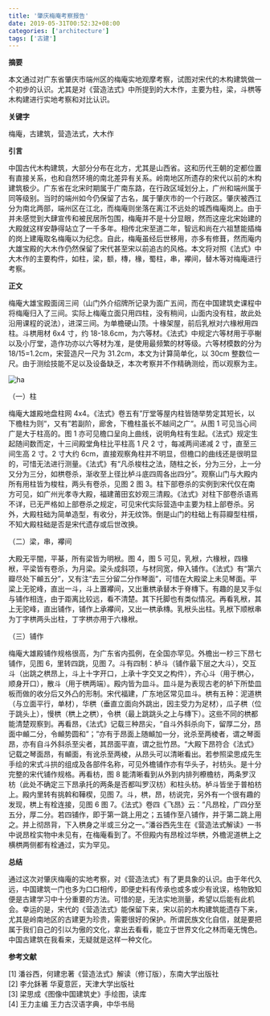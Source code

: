 ```yaml
---
title: '肇庆梅庵考察报告'
date: 2019-05-31T00:52:32+08:00
categories: ['architecture']
tags: ['古建']
---
```


**摘要**

本文通过对广东省肇庆市端州区的梅庵实地观摩考察，试图对宋代的木构建筑做一个初步的认识。尤其是对《营造法式》中所提到的大木作，主要为柱，梁，斗栱等木构建进行实地考察和对比认识。

**关键字**

梅庵，古建筑，营造法式，大木作

**引言**

中国古代木构建筑，大部分分布在北方，尤其是山西省。这和历代王朝的定都位置有直接关系，也和自然环境的南北差异有关系。岭南地区所遗存的宋代以前的木构建筑极少。广东省在北宋时期属于广南东路，在行政区域划分上，广州和端州属于同等级别。当时的端州如今仍保留了古名，属于肇庆市的一个行政区。肇庆被西江分为南北两部，端州区在江北，而梅庵则坐落在离江不远处的城西梅庵岗上。由于并未感觉到大肆宣传和被民居所包围，梅庵并不是十分显眼，然而这座北宋始建的大殿就这样安静得站立了一千多年。相传北宋至道二年，智远和尚在六祖慧能插梅的岗上建庵取名梅庵以为纪念。自此，梅庵虽经后世移用，亦多有修葺，然而庵内大雄宝殿的大木作仍然保留了宋代甚至宋以前追古的风格。本文将对照《法式》中大木作的主要构件，如柱，梁，额，槫，椽，蜀柱，串，襻间，替木等对梅庵进行考察。

**正文**

梅庵大雄宝殿面阔三间（山门外介绍牌所记录为面广五间，而在中国建筑史课程中将梅庵归入了三间。实际上梅庵立面只用四柱，没有稍间，山面内没有柱，故此处沿用课程的说法），进深三间。为单檐硬山顶。十椽架屋，前后乳栿对六椽栿用四柱。斗栱用材 6x4 寸，约 18-18.6cm，为六等材。《法式》中规定六等材用于亭榭以及小厅堂，造作功亦以六等材为准，是使用最频繁的材等级。六等材模数的分为 18/15=1.2cm，宋营造尺一尺为 31.2cm，本文为计算简单化，以 30cm 整数位一尺。由于测绘技能不足以及设备缺乏，本次考察并不作精确测绘，而以观察为主。

![ha](https://i.loli.net/2019/09/17/8C3GNkQW2ZDeXwf.png)

（一）柱

梅庵大雄殿地盘柱网 4x4。《法式》卷五有”厅堂等屋内柱皆随举势定其短长，以下檐柱为则“，又有”若副阶，廊舍，下檐柱虽长不越间之广“。从图 1 可见当心间广是大于柱高的。图 1 亦可见檐口呈向上曲线，说明角柱有生起。《法式》规定生起随间数而定，十三间殿堂角柱比平柱高 1 尺 2 寸，每减两间递减 2 寸，直至三间生高 2 寸。2 寸大约 6cm，直接观察角柱并不明显，但檐口的曲线还是很明显的，可惜无法进行测量。《法式》有“凡杀梭柱之法，随柱之长，分为三分，上一分又分为三分，如栱卷杀，渐收至上径比栌斗底四周各出四分”。观察山门与大殿内所有用柱皆为梭柱，两头有卷杀，见图 2 图 3。柱下部卷杀的实例到宋代仅在南方可见，如广州光孝寺大殿，福建莆田玄妙观三清殿。《法式》对柱下部卷杀语焉不详，已无严格如上部卷杀之规定，可见宋代实际营造中主要为柱上部卷杀。另外，大殿柱础为简单造型，有收分，并无纹饰。倒是山门的柱础上有蒜瓣型柱櫍，不知大殿柱础是否是宋代遗存或后世改换。

（二）梁，串，襻间

大殿无平闇，平棊，所有梁皆为明栿。图 4，图 5 可见，乳栿，六椽栿，四椽栿，平梁皆有卷杀，为月梁。梁头成斜项，与材同宽，伸入铺作。《法式》有“第六瓣尽处下䫜五分”，又有注“去三分留二分作琴面”，可惜在大殿梁上未见琴面。平梁上无驼峰，直出一斗，斗上置襻间，又出重栱承替木于脊槫下。有趣的是叉手似与铺作相连，由于距离比较远，看不清楚。其下托脚也有类似情况。再看乳栿，其上无驼峰，直出铺作，铺作上承襻间，又出一栱承槫。乳栿头出柱。乳栿下顺栿串为丁字栱两头出柱，丁字栱亦用于六椽栿。

（三）铺作

梅庵大雄殿铺作规格很高，为广东省内孤例，在全国亦罕见。外檐出一杪三下昂七铺作，见图 6，里转四跳，见图 7。斗有四制：栌斗（铺作最下层之大斗），交互斗（出跳之栱昂上，斗上十字开口，上承十字交叉之构件），齐心斗（用于栱心，顺身开口），散斗（用于栱两端）。殿内皆为皿斗。皿斗是为表现古老的栌下所垫皿板而做的收分后又外凸的形制。宋代福建，广东地区常见皿斗。栱有五种：泥道栱（与立面平行，单材），华栱（垂直立面向外跳出，因主受力为足材），瓜子栱（位于跳头上），慢栱（栱上之栱），令栱（最上跳跳头之上与槫下）。这些不同的栱都能清楚观察到。再看昂，《法式》记载三种昂尖，“自斗外斜杀向下，留厚二分，昂面中䫜二分，令䫜势圆和”；”亦有于昂面上随䫜加一分，讹杀至两棱者，谓之琴面昂，亦有自斗外斜杀至尖者，其昂面平直，谓之批竹昂。“大殿下昂符合《法式》记载之琴面昂，有䫜面，有讹杀至两棱，从昂头可以清晰看出。若参照梁思成先生手绘的宋式斗拱的组成及各部件名称，可见外檐铺作亦有华头子，衬枋头。是十分完整的宋代铺作规格。再看枋，图 8 能清晰看到从外到内排列橑檐枋，两条罗汉枋（此处不确定三下昂承托的两条是否都叫罗汉枋）和柱头枋。栌斗皆坐于普柏枋上。殿内里转有挑斡和鞾楔，见图 7。斗，栱，昂，枋说完，另外有一个很有趣的发现，栱上有栓连接，见图 6 图 7。《法式》卷四《飞昂》云：”凡昂栓，广四分至五分，厚二分。若四铺作，即于第一跳上用之；五铺作至八铺作，并于第二跳上用之。并上彻昂背，下入栱身之半或三分之一。”潘谷西先生在《营造法式解读》一书中说昂栓实物中未见有，在梅庵看到了。不但殿内有昂栓过华栱，外檐泥道栱上之横栱两侧都有栓通过，实为罕见。

**总结**

通过这次对肇庆梅庵的实地考察，对《营造法式》有了更具象的认识。由于年代久远，中国建筑一门也多为口口相传，即便史料有传承也或多或少有讹误，格物致知便是古建学习中十分重要的方法。可惜的是，无法实地测量，希望以后能有此机会。幸运的是，宋代的《营造法式》能保留下来，宋以前的木构建筑能遗存下来，尤其是岭南地区的古建更为珍贵，需要很好的保护。所谓民族文化自信，就是要把属于我们自己的引以为傲的文化，拿出去看看，能立于世界文化之林而毫无愧色。中国古建筑在我看来，无疑就是这样一种文化。

**参考文献**

[1] 潘谷西，何建忠著《营造法式》解读（修订版），东南大学出版社  
[2] 李允鉌著 华夏意匠，天津大学出版社  
[3] 梁思成《图像中国建筑史》手绘图，读库  
[4] 王力主编 王力古汉语字典，中华书局
